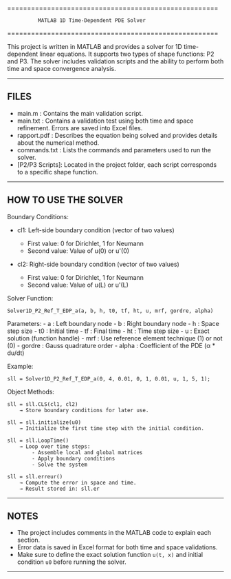 =====================================================

              MATLAB 1D Time-Dependent PDE Solver
              
=====================================================

This project is written in MATLAB and provides a solver for 1D time-dependent linear equations. It supports two types of shape functions: P2 and P3. The solver includes validation scripts and the ability to perform both time and space convergence analysis.

-----------------------------------------------------
FILES
-----------------------------------------------------

- main.m         : Contains the main validation script.
- main.txt       : Contains a validation test using both time and space refinement. Errors are saved into Excel files.
- rapport.pdf    : Describes the equation being solved and provides details about the numerical method.
- commands.txt   : Lists the commands and parameters used to run the solver.
- [P2/P3 Scripts]: Located in the project folder, each script corresponds to a specific shape function.

-----------------------------------------------------
HOW TO USE THE SOLVER
-----------------------------------------------------

Boundary Conditions:

- cl1: Left-side boundary condition (vector of two values)
  - First value: 0 for Dirichlet, 1 for Neumann
  - Second value: Value of u(0) or u'(0)

- cl2: Right-side boundary condition (vector of two values)
  - First value: 0 for Dirichlet, 1 for Neumann
  - Second value: Value of u(L) or u'(L)

Solver Function:

    Solver1D_P2_Ref_T_EDP_a(a, b, h, t0, tf, ht, u, mrf, gordre, alpha)

Parameters:
    - a      : Left boundary node
    - b      : Right boundary node
    - h      : Space step size
    - t0     : Initial time
    - tf     : Final time
    - ht     : Time step size
    - u      : Exact solution (function handle)
    - mrf    : Use reference element technique (1) or not (0)
    - gordre : Gauss quadrature order
    - alpha  : Coefficient of the PDE (α * du/dt)

Example:

    sll = Solver1D_P2_Ref_T_EDP_a(0, 4, 0.01, 0, 1, 0.01, u, 1, 5, 1);

Object Methods:

    sll = sll.CLS(cl1, cl2)
        → Store boundary conditions for later use.

    sll = sll.initialize(u0)
        → Initialize the first time step with the initial condition.

    sll = sll.LoopTime()
        → Loop over time steps:
            - Assemble local and global matrices
            - Apply boundary conditions
            - Solve the system

    sll = sll.erreur()
        → Compute the error in space and time.
        → Result stored in: sll.er

-----------------------------------------------------
NOTES
-----------------------------------------------------

- The project includes comments in the MATLAB code to explain each section.
- Error data is saved in Excel format for both time and space validations.
- Make sure to define the exact solution function `u(t, x)` and initial condition `u0` before running the solver.

-----------------------------------------------------
